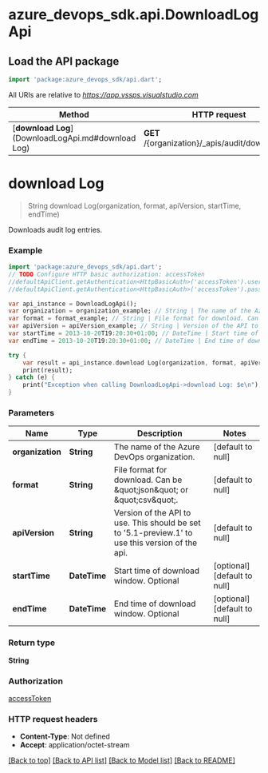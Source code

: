 # azure_devops_sdk.api.DownloadLogApi

## Load the API package
```dart
import 'package:azure_devops_sdk/api.dart';
```

All URIs are relative to *https://app.vssps.visualstudio.com*

Method | HTTP request | Description
------------- | ------------- | -------------
[**download Log**](DownloadLogApi.md#download Log) | **GET** /{organization}/_apis/audit/downloadlog | 


# **download Log**
> String download Log(organization, format, apiVersion, startTime, endTime)



Downloads audit log entries.

### Example 
```dart
import 'package:azure_devops_sdk/api.dart';
// TODO Configure HTTP basic authorization: accessToken
//defaultApiClient.getAuthentication<HttpBasicAuth>('accessToken').username = 'YOUR_USERNAME'
//defaultApiClient.getAuthentication<HttpBasicAuth>('accessToken').password = 'YOUR_PASSWORD';

var api_instance = DownloadLogApi();
var organization = organization_example; // String | The name of the Azure DevOps organization.
var format = format_example; // String | File format for download. Can be \"json\" or \"csv\".
var apiVersion = apiVersion_example; // String | Version of the API to use.  This should be set to '5.1-preview.1' to use this version of the api.
var startTime = 2013-10-20T19:20:30+01:00; // DateTime | Start time of download window. Optional
var endTime = 2013-10-20T19:20:30+01:00; // DateTime | End time of download window. Optional

try { 
    var result = api_instance.download Log(organization, format, apiVersion, startTime, endTime);
    print(result);
} catch (e) {
    print("Exception when calling DownloadLogApi->download Log: $e\n");
}
```

### Parameters

Name | Type | Description  | Notes
------------- | ------------- | ------------- | -------------
 **organization** | **String**| The name of the Azure DevOps organization. | [default to null]
 **format** | **String**| File format for download. Can be \&quot;json\&quot; or \&quot;csv\&quot;. | [default to null]
 **apiVersion** | **String**| Version of the API to use.  This should be set to &#39;5.1-preview.1&#39; to use this version of the api. | [default to null]
 **startTime** | **DateTime**| Start time of download window. Optional | [optional] [default to null]
 **endTime** | **DateTime**| End time of download window. Optional | [optional] [default to null]

### Return type

**String**

### Authorization

[accessToken](../README.md#accessToken)

### HTTP request headers

 - **Content-Type**: Not defined
 - **Accept**: application/octet-stream

[[Back to top]](#) [[Back to API list]](../README.md#documentation-for-api-endpoints) [[Back to Model list]](../README.md#documentation-for-models) [[Back to README]](../README.md)

